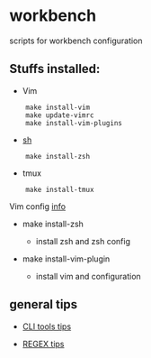 # workbench
scripts for workbench configuration

## Stuffs installed:

* Vim
```
    make install-vim
    make update-vimrc
    make install-vim-plugins
```

* [sh](my.zsh/zshrc)
 
```
    make install-zsh
```

* tmux 

```
    make install-tmux
```

Vim config [info](my.vim)


* make install-zsh
    - install zsh and zsh config

* make install-vim-plugin
    - install vim and configuration

## general tips

* [CLI tools tips](README_TOOLS.md)

* [REGEX tips](README_REGEX.md)

